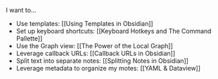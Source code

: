 I want to...

- Use templates: [[Using Templates in Obsidian]]
- Set up keyboard shortcuts: [[Keyboard Hotkeys and The Command Pallette]]
- Use the Graph view: [[The Power of the Local Graph]]
- Leverage callback URLs: [[Callback URLs in Obsidian]]
- Split text into separate notes: [[Splitting Notes in Obsidian]]
- Leverage metadata to organize my motes: [[YAML & Dataview]]